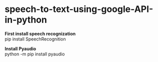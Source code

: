 # speech-to-text-using-google-API-in-python

**First install speech recognization**<br>
pip install SpeechRecognition

**Install Pyaudio**<br>
python -m pip install pyaudio

